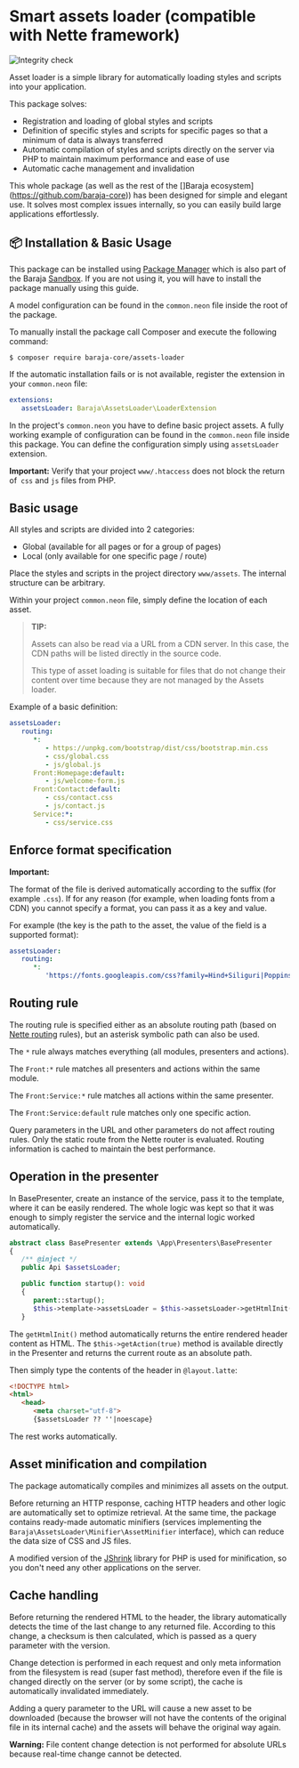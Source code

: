 Smart assets loader (compatible with Nette framework)
=====================================================

![Integrity check](https://github.com/baraja-core/assets-loader/workflows/Integrity%20check/badge.svg)

Asset loader is a simple library for automatically loading styles and scripts into your application.

This package solves:

- Registration and loading of global styles and scripts
- Definition of specific styles and scripts for specific pages so that a minimum of data is always transferred
- Automatic compilation of styles and scripts directly on the server via PHP to maintain maximum performance and ease of use
- Automatic cache management and invalidation

This whole package (as well as the rest of the []Baraja ecosystem](https://github.com/baraja-core)) has been designed for simple and elegant use. It solves most complex issues internally, so you can easily build large applications effortlessly.

📦 Installation & Basic Usage
-----------------------------

This package can be installed using [Package Manager](https://github.com/baraja-core/package-manager) which is also part of the Baraja [Sandbox](https://github.com/baraja-core/sandbox). If you are not using it, you will have to install the package manually using this guide.

A model configuration can be found in the `common.neon` file inside the root of the package.

To manually install the package call Composer and execute the following command:

```shell
$ composer require baraja-core/assets-loader
```

If the automatic installation fails or is not available, register the extension in your `common.neon` file:

```yaml
extensions:
   assetsLoader: Baraja\AssetsLoader\LoaderExtension
```

In the project's `common.neon` you have to define basic project assets. A fully working example of configuration can be found in the `common.neon` file inside this package. You can define the configuration simply using `assetsLoader` extension.

**Important:** Verify that your project `www/.htaccess` does not block the return of` css` and `js` files from PHP.

Basic usage
-----------

All styles and scripts are divided into 2 categories:

- Global (available for all pages or for a group of pages)
- Local (only available for one specific page / route)

Place the styles and scripts in the project directory `www/assets`. The internal structure can be arbitrary.

Within your project `common.neon` file, simply define the location of each asset.

> **TIP:**
>
> Assets can also be read via a URL from a CDN server. In this case, the CDN paths will be listed directly in the source code.
>
> This type of asset loading is suitable for files that do not change their content over time because they are not managed by the Assets loader.

Example of a basic definition:

```yaml
assetsLoader:
   routing:
      *:
         - https://unpkg.com/bootstrap/dist/css/bootstrap.min.css
         - css/global.css
         - js/global.js
      Front:Homepage:default:
         - js/welcome-form.js
      Front:Contact:default:
         - css/contact.css
         - js/contact.js
      Service:*:
         - css/service.css
```

Enforce format specification
----------------------------

**Important:**

The format of the file is derived automatically according to the suffix (for example `.css`). If for any reason (for example, when loading fonts from a CDN) you cannot specify a format, you can pass it as a key and value.

For example (the key is the path to the asset, the value of the field is a supported format):

```yaml
assetsLoader:
   routing:
      *:
         'https://fonts.googleapis.com/css?family=Hind+Siliguri|Poppins:700&display=swap': css
```

Routing rule
------------

The routing rule is specified either as an absolute routing path (based on [Nette routing](https://github.com/nette/routing) rules), but an asterisk symbolic path can also be used.

The `*` rule always matches everything (all modules, presenters and actions).

The `Front:*` rule matches all presenters and actions within the same module.

The `Front:Service:*` rule matches all actions within the same presenter.

The `Front:Service:default` rule matches only one specific action.

Query parameters in the URL and other parameters do not affect routing rules. Only the static route from the Nette router is evaluated. Routing information is cached to maintain the best performance.

Operation in the presenter
--------------------------

In BasePresenter, create an instance of the service, pass it to the template, where it can be easily rendered. The whole logic was kept so that it was enough to simply register the service and the internal logic worked automatically.

```php
abstract class BasePresenter extends \App\Presenters\BasePresenter
{
   /** @inject */
   public Api $assetsLoader;

   public function startup(): void
   {
      parent::startup();
      $this->template->assetsLoader = $this->assetsLoader->getHtmlInit($this->getAction(true));
   }
```

The `getHtmlInit()` method automatically returns the entire rendered header content as HTML. The `$this->getAction(true)` method is available directly in the Presenter and returns the current route as an absolute path.

Then simply type the contents of the header in `@layout.latte`:

```html
<!DOCTYPE html>
<html>
   <head>
      <meta charset="utf-8">
      {$assetsLoader ?? ''|noescape}
```

The rest works automatically.

Asset minification and compilation
----------------------------------

The package automatically compiles and minimizes all assets on the output.

Before returning an HTTP response, caching HTTP headers and other logic are automatically set to optimize retrieval. At the same time, the package contains ready-made automatic minifiers (services implementing the `Baraja\AssetsLoader\Minifier\AssetMinifier` interface), which can reduce the data size of CSS and JS files.

A modified version of the [JShrink](https://github.com/tedious/JShrink) library for PHP is used for minification, so you don't need any other applications on the server.

Cache handling
--------------

Before returning the rendered HTML to the header, the library automatically detects the time of the last change to any returned file. According to this change, a checksum is then calculated, which is passed as a query parameter with the version.

Change detection is performed in each request and only meta information from the filesystem is read (super fast method), therefore even if the file is changed directly on the server (or by some script), the cache is automatically invalidated immediately.

Adding a query parameter to the URL will cause a new asset to be downloaded (because the browser will not have the contents of the original file in its internal cache) and the assets will behave the original way again.

**Warning:** File content change detection is not performed for absolute URLs because real-time change cannot be detected.
